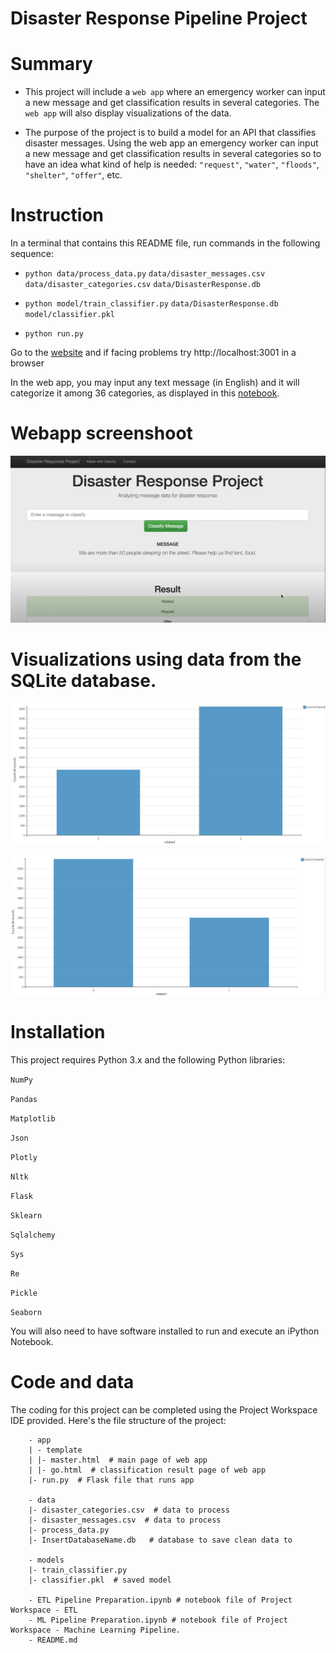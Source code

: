 # Disaster Response Pipeline Project
# Summary
- This project will include a `web app` where an emergency worker can input a new message and get classification results in several categories. The `web app` will also display visualizations of the data. 

- The purpose of the project is to build a model for an API that classifies disaster messages. Using the web app an emergency worker can input a new message and get classification results in several categories so to have an idea what kind of help is needed: `"request"`, `"water"`, `"floods"`, `"shelter"`, `"offer"`, etc.

# Instruction
In a terminal that contains this README file, run commands in the following sequence:

- `python data/process_data.py` `data/disaster_messages.csv` `data/disaster_categories.csv` `data/DisasterResponse.db`
    
- `python model/train_classifier.py` `data/DisasterResponse.db` `model/classifier.pkl`

- `python run.py`

Go to the [website](http://0.0.0.0:3001/) and if facing problems try http://localhost:3001 in a browser

In the web app, you may input any text message (in English) and it will categorize it among 36 categories, as displayed in this [notebook](https://github.com/Nhan121/Udacity_project2_disaster_response/blob/main/ML%20Pipeline%20Preparation.ipynb).

# Webapp screenshoot
![alt text](https://github.com/Nhan121/Udacity_project2_disaster_response/blob/main/Fig_1_1.jpg)

# Visualizations using data from the SQLite database.

![alt text](https://github.com/Nhan121/Udacity_project2_disaster_response/blob/main/Fig_1_2.jpg)

![alt text](https://github.com/Nhan121/Udacity_project2_disaster_response/blob/main/Fig_1_3.jpg)

# Installation
This project requires Python 3.x and the following Python libraries:

`NumPy`

`Pandas`

`Matplotlib`

`Json`

`Plotly`

`Nltk`

`Flask`

`Sklearn`

`Sqlalchemy`

`Sys`

`Re`

`Pickle`

`Seaborn`

You will also need to have software installed to run and execute an iPython Notebook.


# Code and data
The coding for this project can be completed using the Project Workspace IDE provided. Here's the file structure of the project:

        - app
        | - template
        | |- master.html  # main page of web app
        | |- go.html  # classification result page of web app
        |- run.py  # Flask file that runs app

        - data
        |- disaster_categories.csv  # data to process 
        |- disaster_messages.csv  # data to process
        |- process_data.py
        |- InsertDatabaseName.db   # database to save clean data to

        - models
        |- train_classifier.py
        |- classifier.pkl  # saved model 

        - ETL Pipeline Preparation.ipynb # notebook file of Project Workspace - ETL
        - ML Pipeline Preparation.ipynb # notebook file of Project Workspace - Machine Learning Pipeline.
        - README.md
